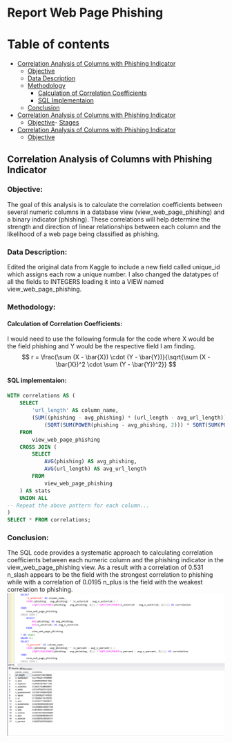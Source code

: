 # Report Web Page Phishing

# Table of contents 

- [Correlation Analysis of Columns with Phishing Indicator](#correlation-analysis-of-columns-with-phishing-indicator)
  - [Objective](#objective)
  - [Data Description](#data-description)
  - [Methodology](#methodology)
    - [Calculation of Correlation Coefficients](#calculation-of-correlation-coefficients)
    - [SQL Implementaion](#SQL-implementaion)
  - [Conclusion](#conclusion)
- [Correlation Analysis of Columns with Phishing Indicator](#correlation-analysis-of-columns-with-phishing-indicator)
  - [Objective](#objective)- [Stages](#stages)
- [Correlation Analysis of Columns with Phishing Indicator](#correlation-analysis-of-columns-with-phishing-indicator)
  - [Objective](#objective)

## Correlation Analysis of Columns with Phishing Indicator

### Objective:
The goal of this analysis is to calculate the correlation coefficients between several numeric columns in a database view (view_web_page_phishing) and a binary indicator (phishing). These correlations will help determine the strength and direction of linear relationships between each column and the likelihood of a web page being classified as phishing.

### Data Description:
Edited the original data from Kaggle to include a new field called unique_id which assigns each row a unique number. I also changed the datatypes of all the fields to INTEGERS loading it into a VIEW named view_web_page_phishing. 

### Methodology:

#### Calculation of Correlation Coefficients:
I would need to use the following formula for the code where X would be the field phishing and Y would be the respective field I am finding.
$$ r = \frac{\sum (X - \bar{X}) \cdot (Y - \bar{Y})}{\sqrt{\sum (X - \bar{X})^2 \cdot \sum (Y - \bar{Y})^2}} $$

#### SQL implementaion:
```sql
WITH correlations AS (
    SELECT
        'url_length' AS column_name,
        (SUM((phishing - avg_phishing) * (url_length - avg_url_length)) / 
            (SQRT(SUM(POWER(phishing - avg_phishing, 2))) * SQRT(SUM(POWER(url_length - avg_url_length, 2))))) AS correlation
    FROM
        view_web_page_phishing
    CROSS JOIN (
        SELECT
            AVG(phishing) AS avg_phishing,
            AVG(url_length) AS avg_url_length
        FROM
            view_web_page_phishing
    ) AS stats
    UNION ALL
-- Repeat the above pattern for each column...
)
SELECT * FROM correlations;
```

### Conclusion:
The SQL code provides a systematic approach to calculating correlation coefficients between each numeric column and the phishing indicator in the view_web_page_phishing view. As a result with a correlation of 0.531 n_slash appears to be the field with the strongest correlation to phishing while with a correlation of 0.0195 n_plus is the field with the weakest correlation to phishing. 
![Results images](assets/images/results_1.png)
